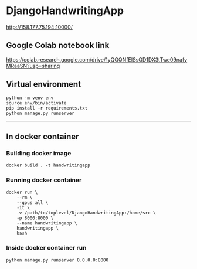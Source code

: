 # DjangoHandwritingApp

http://158.177.75.194:10000/

## Google Colab notebook link

https://colab.research.google.com/drive/1yQQQNfEISsQD1DX3tTwe09nafyMRaaSN?usp=sharing

## Virtual environment
```
python -m venv env
source env/bin/activate
pip install -r requirements.txt
python manage.py runserver
```
___
## In docker container
### Building docker image
```
docker build . -t handwritingapp
```
### Running docker container
```
docker run \
	--rm \
	--gpus all \
	-it \
	-v /path/to/toplevel/DjangoHandwritingApp:/home/src \ 
	-p 8000:8000 \
	--name handwritingapp \
	handwritingapp \
	bash
```
### Inside docker container run
```
python manage.py runserver 0.0.0.0:8000
```
